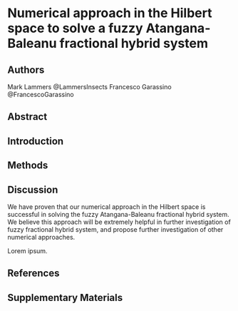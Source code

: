 # Numerical approach in the Hilbert space to solve a fuzzy Atangana-Baleanu fractional hybrid system

## Authors
Mark Lammers @LammersInsects
Francesco Garassino @FrancescoGarassino

## Abstract

## Introduction

## Methods

## Discussion

We have proven that our numerical approach in the Hilbert space is successful in solving the fuzzy Atangana-Baleanu fractional hybrid system.
We believe this approach will be extremely helpful in further investigation of fuzzy fractional hybrid system, and propose further investigation of other numerical approaches.

Lorem ipsum.

## References

## Supplementary Materials

